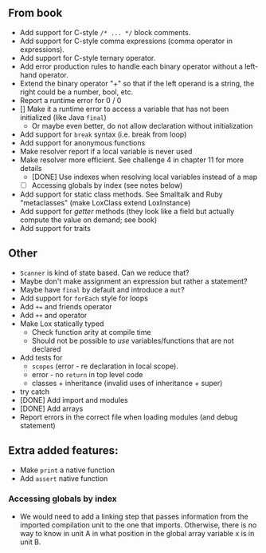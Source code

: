 ## From book
- Add support for C-style `/* ... */` block comments.
- Add support for C-style comma expressions (comma operator in expressions).
- Add support for C-style ternary operator.
- Add error production rules to handle each binary operator without a left-hand operator.
- Extend the binary operator "+" so that if the left operand is a string, the right could be a number, bool, etc.
- Report a runtime error for 0 / 0
- [] Make it a runtime error to access a variable that has not been initialized (like Java `final`)
  - Or maybe even better, do not allow declaration without initialization
- Add support for `break` syntax (i.e. break from loop)
- Add support for anonymous functions
- Make resolver report if a local variable is never used
- Make resolver more efficient. See challenge 4 in chapter 11 for more details
  - [DONE] Use indexes when resolving local variables instead of a map
  - [ ] Accessing globals by index (see notes below)
- Add support for static class methods. See Smalltalk and Ruby "metaclasses" (make LoxClass extend LoxInstance)
- Add support for _getter_ methods (they look like a field but actually compute the value on demand; see book)
- Add support for traits

## Other
- `Scanner` is kind of state based. Can we reduce that?
- Maybe don't make assignment an expression but rather a statement?
- Maybe have `final` by default and introduce a `mut`?
- Add support for `forEach` style for loops
- Add `+=` and friends operator
- Add `++` and operator
- Make Lox statically typed
  - Check function arity at compile time
  - Should not be possible to _use_ variables/functions that are not declared
- Add tests for
  - `scopes` (error - re declaration in local scope). 
  - error - no `return` in top level code
  - classes + inheritance (invalid uses of inheritance + super)
- try catch
- [DONE] Add import and modules
- [DONE] Add arrays
- Report errors in the correct file when loading modules (and debug statement)

## Extra added features:
- Make `print` a native function
- Add `assert` native function

### Accessing globals by index
- We would need to add a linking step that passes information from the imported compilation unit to the one that imports.
Otherwise, there is no way to know in unit A in what position in the global array variable x is in unit B.